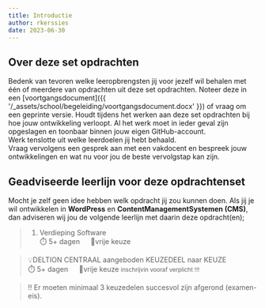 ```yaml
---
title: Introductie
author: rkerssies
date: 2023-06-30
---
```


## Over deze set opdrachten
Bedenk van tevoren welke leeropbrengsten jij voor jezelf wil behalen met één of meerdere van opdrachten
uit deze set opdrachten. Noteer deze in een [voortgangsdocument]({{ '/_assets/school/begeleiding/voortgangsdocument.docx' }})
of vraag om een geprinte versie. Houdt tijdens het werken aan deze set opdrachten bij hoe jouw ontwikkeling verloopt.
Al het werk moet in ieder geval zijn opgeslagen en toonbaar binnen jouw eigen GitHub-account.   
Werk tenslotte uit welke leerdoelen jij hebt behaald. <br>
Vraag vervolgens een gesprek aan met een vakdocent en bespreek jouw ontwikkelingen en wat nu voor jou de beste vervolgstap kan zijn.

## Geadviseerde leerlijn voor deze opdrachtenset
Mocht je zelf geen idee hebben welk opdracht jij zou kunnen doen.
Als jij je wil ontwikkelen in **WordPress** en **ContentManagementSystemen (CMS)**, dan adviseren wij jou de
volgende leerlijn met daarin deze opdracht(en);
> 1. Verdieping Software<br>
> ⏱️ 5+ dagen &emsp; 🪽vrije keuze

> 💡DELTION CENTRAAL aangeboden KEUZEDEEL naar KEUZE<br>
> ⏱️ 5+ dagen &emsp; 🪽vrije keuze
> <small>inschrijvin vooraf verplicht !!!</small>

> ‼️ Er moeten minimaal 3 keuzedelen succesvol zijn afgerond (examen-eis).

